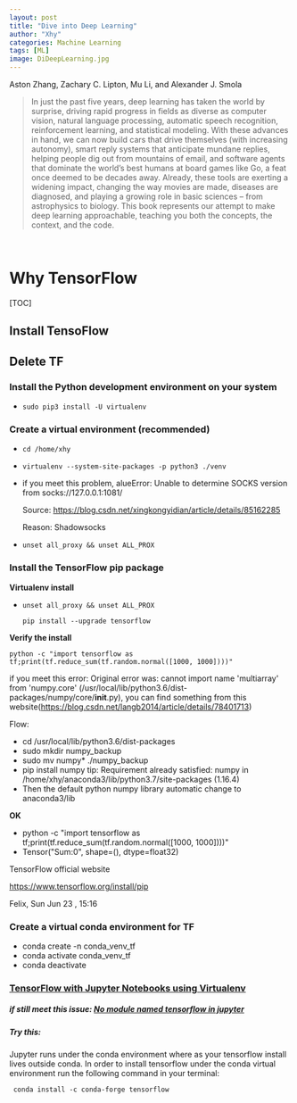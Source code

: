 ```yaml
---
layout: post
title: "Dive into Deep Learning"
author: "Xhy"
categories: Machine Learning
tags: [ML]
image: DiDeepLearning.jpg
---
```


Aston Zhang, Zachary C. Lipton, Mu Li, and Alexander J. Smola


>In just the past five years, deep learning has taken the world by surprise, driving rapid progress in fields as diverse as computer vision, natural language processing, automatic speech recognition, reinforcement learning, and statistical modeling. With these advances in hand, we can now build cars that drive themselves (with increasing autonomy), smart reply systems that anticipate mundane replies, helping people dig out from mountains of email, and software agents that dominate the world’s best humans at board games like Go, a feat once deemed to be decades away. Already, these tools are exerting a widening impact, changing the way movies are made, diseases are diagnosed, and playing a growing role in basic sciences – from astrophysics to biology. This book represents our attempt to make deep learning approachable, teaching you both the concepts, the context, and the code.

<br />

# Why TensorFlow

[TOC]



## Install TensoFlow

## Delete TF

### Install the Python development environment on your system

- ```
  sudo pip3 install -U virtualenv
  ```



### Create a virtual environment (recommended)

- ```
  cd /home/xhy
  ```

- ```
  virtualenv --system-site-packages -p python3 ./venv
  ```

- if you meet this problem,  alueError: Unable to determine SOCKS version from socks://127.0.0.1:1081/  

  Source: https://blog.csdn.net/xingkongyidian/article/details/85162285   

  Reason: Shadowsocks

- ```
  unset all_proxy && unset ALL_PROX
  ```



### Install the TensorFlow pip package

**Virtualenv install**

- ```
  unset all_proxy && unset ALL_PROX
  ```

  ```bsh
  pip install --upgrade tensorflow
  ```

**Verify the install**

```bsh
python -c "import tensorflow as tf;print(tf.reduce_sum(tf.random.normal([1000, 1000])))"
```

if you meet this error:  Original error was: cannot import name 'multiarray' from 'numpy.core' (/usr/local/lib/python3.6/dist-packages/numpy/core/__init__.py), you can find something from this website(https://blog.csdn.net/langb2014/article/details/78401713)

Flow:

- cd /usr/local/lib/python3.6/dist-packages
- sudo mkdir numpy_backup
- sudo mv numpy* ./numpy_backup
- pip install numpy
  tip: Requirement already satisfied: numpy in /home/xhy/anaconda3/lib/python3.7/site-packages (1.16.4)
- Then the default python numpy library automatic change to anaconda3/lib



**OK**

- python -c "import tensorflow as tf;print(tf.reduce_sum(tf.random.normal([1000, 1000])))"
- Tensor("Sum:0", shape=(), dtype=float32)



TensorFlow official website

https://www.tensorflow.org/install/pip



Felix,  Sun Jun 23 , 15:16



### Create a virtual conda environment for TF

- conda create -n conda_venv_tf
- conda activate conda_venv_tf
- conda deactivate



### [TensorFlow with Jupyter Notebooks using Virtualenv](http://rndness.com/blog/2018/2/4/tensorflow-with-jupyter-notebooks-using-virtualenv)

##### if still meet this issue:  [No module named tensorflow in jupyter](https://stackoverflow.com/questions/38221181/no-module-named-tensorflow-in-jupyter)

##### Try this:

Jupyter runs under the conda environment where as your tensorflow install lives outside conda. In order to install tensorflow under the conda virtual environment run the following command in your terminal:

```
 conda install -c conda-forge tensorflow
```
